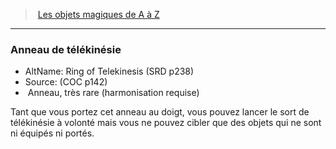 ﻿---
!MagicItem
Type: Anneau
Rarity: très rare
Attunement: harmonisation requise
Id: magicitems_az_hd.md#anneau-de-télékinésie
ParentLink: magicitems_az_hd.md#les-objets-magiques-de-a-à-z
Name: Anneau de télékinésie
ParentName: Les objets magiques de A à Z
NameLevel: 3
AltName: Ring of Telekinesis (SRD p238)
Source: (COC p142)
Attributes:
  Name: Anneau de télékinésie
  Markdown: >+
    ### <!--Name-->Anneau de télékinésie<!--/Name-->


    - AltName: <!--AltName-->Ring of Telekinesis (SRD p238)<!--/AltName-->

    - Source: <!--Source-->(COC p142)<!--/Source-->

    -  <!--Type-->Anneau<!--/Type-->, <!--Rarity-->très rare<!--/Rarity--> (<!--Attunement-->harmonisation requise<!--/Attunement-->)


    Tant que vous portez cet anneau au doigt, vous pouvez lancer le sort de télékinésie à volonté mais vous ne pouvez cibler que des objets qui ne sont ni équipés ni portés.

  AltName: Ring of Telekinesis (SRD p238)
  Source: (COC p142)
  Type: Anneau
  Rarity: très rare
  Attunement: harmonisation requise
AttributesDictionary: >+
  Name: Anneau de télékinésie

  Markdown: >+

    ### <!--Name-->Anneau de télékinésie<!--/Name-->





    - AltName: <!--AltName-->Ring of Telekinesis (SRD p238)<!--/AltName-->



    - Source: <!--Source-->(COC p142)<!--/Source-->



    -  <!--Type-->Anneau<!--/Type-->, <!--Rarity-->très rare<!--/Rarity--> (<!--Attunement-->harmonisation requise<!--/Attunement-->)





    Tant que vous portez cet anneau au doigt, vous pouvez lancer le sort de télékinésie à volonté mais vous ne pouvez cibler que des objets qui ne sont ni équipés ni portés.



  AltName: Ring of Telekinesis (SRD p238)

  Source: (COC p142)

  Type: Anneau

  Rarity: très rare

  Attunement: harmonisation requise

---
> [Les objets magiques de A à Z](hd_magicitems_az_les_objets_magiques_de_a_a_z.md)

---

### Anneau de télékinésie

- AltName: Ring of Telekinesis (SRD p238)
- Source: (COC p142)
-  Anneau, très rare (harmonisation requise)

Tant que vous portez cet anneau au doigt, vous pouvez lancer le sort de télékinésie à volonté mais vous ne pouvez cibler que des objets qui ne sont ni équipés ni portés.

